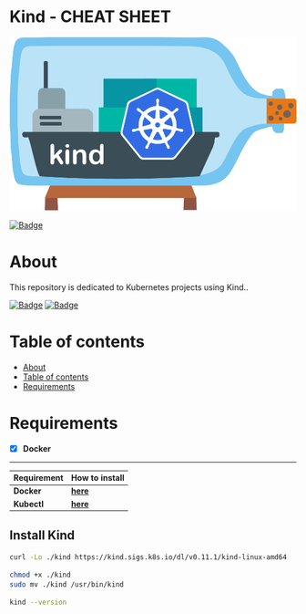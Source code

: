 # **Kind - CHEAT SHEET**
![kind-logo](img/kind-logo.png)

[![Badge](https://img.shields.io/github/last-commit/jorgegabrielti/gcp-cheatsheet)](https://github.com/jorgegabrielti/gcp-cheatsheet)

About
==========
This repository is dedicated to Kubernetes projects using Kind..

[![Badge](https://img.shields.io/badge/Requirements-Docker-blue)](https://docs.docker.com/engine/install)
[![Badge](https://img.shields.io/badge/Requirements-kubectl-blue)](https://kubernetes.io/docs/tasks/tools/install-kubectl-linux/)


[//]: # "[![Badge]()]()"

Table of contents
==========
<!--ts-->
   * [About](#about)
   * [Table of contents](#table-of-contents)
   * [Requirements](#requirements)

<!--te-->

[//]: # "(## Feature)"
[//]: # "(- [x] [Packages utils](src/conf/packages.txt))"

Requirements
==========
- [x] **Docker**

---
Requirement             | How to install
-------------------------|----------------
**Docker**               | [**here**](https://docs.docker.com/engine/install/)
**Kubectl**              | [**here**](https://kubernetes.io/docs/tasks/tools/install-kubectl-linux/)


## Install Kind
```bash
curl -Lo ./kind https://kind.sigs.k8s.io/dl/v0.11.1/kind-linux-amd64
```

```bash
chmod +x ./kind
sudo mv ./kind /usr/bin/kind
```

```bash
kind --version
```